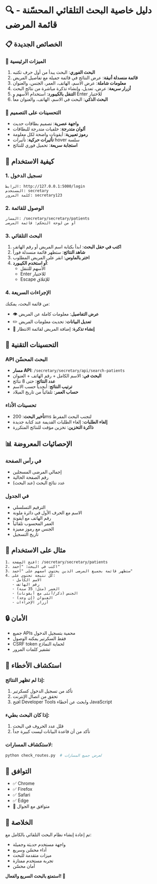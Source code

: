 # 🔍 دليل خاصية البحث التلقائي المحسّنة - قائمة المرضى

## 📋 الخصائص الجديدة

### 🌟 الميزات الرئيسية

1. **البحث الفوري**: البحث يبدأ من أول حرف تكتبه
2. **قائمة منسدلة أنيقة**: عرض النتائج في قائمة جميلة مع تفاصيل المريض
3. **معلومات شاملة**: عرض الاسم، الهاتف، العمر، الجنس، والعنوان
4. **أزرار سريعة**: عرض، تعديل، وإنشاء تذكرة مباشرة من نتائج البحث
5. **التنقل بالكيبورد**: استخدام الأسهم و Enter للاختيار
6. **البحث الذكي**: البحث في الاسم، الهاتف، والعنوان معاً

### 🎨 التحسينات على التصميم

- **واجهة عصرية**: تصميم بطاقات حديث
- **ألوان متدرجة**: خلفيات متدرجة للبطاقات
- **رموز تعبيرية**: أيقونات واضحة لكل معلومة
- **تأثيرات حركية**: تأثيرات hover سلسة
- **استجابة سريعة**: تحميل فوري للنتائج

## 🚀 كيفية الاستخدام

### 1. تسجيل الدخول
```
الرابط: http://127.0.0.1:5000/login
المستخدم: secretary
كلمة المرور: secretary123
```

### 2. الوصول للقائمة
```
المسار: /secretary/secretary/patients
أو من لوحة التحكم: قائمة المرضى
```

### 3. البحث التلقائي
1. **اكتب في حقل البحث**: ابدأ بكتابة اسم المريض أو رقم الهاتف
2. **شاهد النتائج**: ستظهر قائمة منسدلة فوراً
3. **اختر بالماوس**: انقر على المريض المطلوب
4. **أو استخدم الكيبورد**: 
   - الأسهم للتنقل
   - Enter للاختيار
   - Escape للإغلاق

### 4. الإجراءات السريعة
من قائمة البحث، يمكنك:
- 👁️ **عرض التفاصيل**: معلومات كاملة عن المريض
- ✏️ **تعديل البيانات**: تحديث معلومات المريض
- 🎫 **إنشاء تذكرة**: إضافة المريض لقائمة الانتظار

## 🔧 التحسينات التقنية

### API البحث المحسّن
- **مسار API**: `/secretary/secretary/api/search-patients`
- **البحث في**: الاسم الكامل + رقم الهاتف + العنوان
- **عدد النتائج**: حتى 8 نتائج
- **ترتيب النتائج**: أبجدياً حسب الاسم
- **حساب العمر**: تلقائياً من تاريخ الميلاد

### تحسينات الأداء
- **تأخير البحث**: 200ms لتجنب البحث المفرط
- **إلغاء الطلبات**: إلغاء الطلبات القديمة عند كتابة جديدة
- **ذاكرة التخزين**: تخزين مؤقت للنتائج المتكررة

## 📊 الإحصائيات المعروضة

### في رأس الصفحة
- إجمالي المرضى المسجلين
- رقم الصفحة الحالية
- عدد نتائج البحث (عند البحث)

### في الجدول
- الترقيم التسلسلي
- الاسم مع الحرف الأول في دائرة ملونة
- رقم الهاتف مع أيقونة
- العمر المحسوب تلقائياً
- الجنس مع رموز مميزة
- تاريخ التسجيل

## 🎯 مثال على الاستخدام

```
1. افتح الصفحة: /secretary/secretary/patients
2. اكتب في البحث: "أحمد"
3. ستظهر قائمة بجميع المرضى الذين يحتوي اسمهم على "أحمد"
4. كل نتيجة تحتوي على:
   - الاسم الكامل
   - رقم الهاتف
   - العمر (مثل: 35 سنة)
   - الجنس (ذكر/أنثى مع أيقونات)
   - العنوان (إن وجد)
   - أزرار الإجراءات
```

## 🔒 الأمان

- جميع APIs محمية بتسجيل الدخول
- فقط السكرتير يمكنه الوصول
- CSRF token لحماية النماذج
- تشفير كلمات المرور

## 🐛 استكشاف الأخطاء

### إذا لم تظهر النتائج:
1. تأكد من تسجيل الدخول كسكرتير
2. تحقق من اتصال الإنترنت
3. افتح Developer Tools وابحث عن أخطاء JavaScript

### إذا كان البحث بطيء:
1. قلل عدد الحروف في البحث
2. تأكد من أن قاعدة البيانات ليست كبيرة جداً

### لاستكشاف المسارات:
```python
python check_routes.py  # لعرض جميع المسارات
```

## 📱 التوافق

- ✅ Chrome
- ✅ Firefox  
- ✅ Safari
- ✅ Edge
- 📱 متوافق مع الجوال

## 🎉 الخلاصة

تم إعادة إنشاء نظام البحث التلقائي بالكامل مع:
- واجهة مستخدم حديثة وجميلة
- أداء محسّن وسريع
- ميزات متقدمة للبحث
- تجربة مستخدم ممتازة
- أمان محسّن

**استمتع بالبحث السريع والفعال! 🚀**